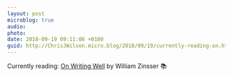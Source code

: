 ```yaml
---
layout: post
microblog: true
audio: 
photo: 
date: 2018-09-19 09:11:06 +0100
guid: http://ChrisJWilson.micro.blog/2018/09/19/currently-reading-on.html
---
```

Currently reading: [On Writing Well](https://micro.blog/books/9780060891541) by William Zinsser 📚
